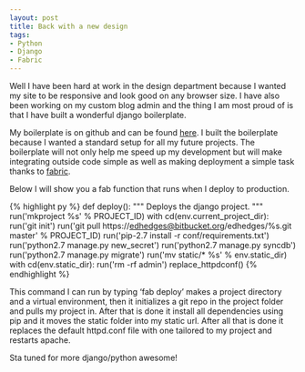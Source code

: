 ```yaml
---
layout: post
title: Back with a new design
tags:
- Python
- Django
- Fabric
---
```


Well I have been hard at work in the design department because I wanted
my site to be responsive and look good on any browser size. I have also
been working on my custom blog admin and the thing I am most proud of is
that I have built a wonderful django boilerplate.

My boilerplate is on github and can be found [here][]. I built the
boilerplate because I wanted a standard setup for all my future
projects. The boilerplate will not only help me speed up my development
but will make integrating outside code simple as well as making
deployment a simple task thanks to [fabric][].

Below I will show you a fab function that runs when I deploy to
production.

{% highlight py %}
    def deploy():
        """
        Deploys the django project.
        """
        run('mkproject %s' % PROJECT_ID)
        with cd(env.current_project_dir):
            run('git init')
            run('git pull https://edhedges@bitbucket.org/edhedges/%s.git master' % PROJECT_ID)
            run('pip-2.7 install -r conf/requirements.txt')
            run('python2.7 manage.py new_secret')
            run('python2.7 manage.py syncdb')
            run('python2.7 manage.py migrate')
            run('mv static/* %s' % env.static_dir)
            with cd(env.static_dir):
                run('rm -rf admin')
        replace_httpdconf()
{% endhighlight %}

This command I can run by typing ‘fab deploy’ makes a project directory
and a virtual environment, then it initializes a git repo in the project
folder and pulls my project in. After that is done it install all
dependencies using pip and it moves the static folder into my static
url. After all that is done it replaces the default httpd.conf file with
one tailored to my project and restarts apache.

Sta tuned for more django/python awesome!

  [here]: https://github.com/edhedges/eds-djangoplate
  [fabric]: http://docs.fabfile.org/en/1.4.0/index.html